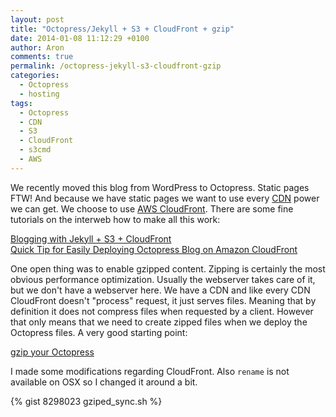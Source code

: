 ```yaml
---
layout: post
title: "Octopress/Jekyll + S3 + CloudFront + gzip"
date: 2014-01-08 11:12:29 +0100
author: Aron
comments: true
permalink: /octopress-jekyll-s3-cloudfront-gzip
categories:
  - Octopress
  - hosting
tags:
  - Octopress
  - CDN
  - S3
  - CloudFront
  - s3cmd
  - AWS
---
```

We recently moved this blog from WordPress to Octopress. Static pages FTW! And because we have static pages we want to use every [CDN](http://de.wikipedia.org/wiki/Content_Delivery_Network) power we can get. We choose to use [AWS CloudFront](http://aws.amazon.com/cloudfront/). There are some fine tutorials on the interweb how to make all this work:

[Blogging with Jekyll + S3 + CloudFront](http://www.maxmasnick.com/2012/01/21/jekyll_s3_cloudfront/)  
[Quick Tip for Easily Deploying Octopress Blog on Amazon CloudFront](http://www.jerome-bernard.com/blog/2011/08/20/quick-tip-for-easily-deploying-octopress-blog-on-amazon-cloudfront/)

One open thing was to enable gzipped content. Zipping is certainly the most obvious performance optimization. Usually the webserver takes care of it, but we don't have a webserver here. We have a CDN and like every CDN CloudFront doesn't "process" request, it just serves files. Meaning that by definition it does not compress files when requested by a client. However that only means that we need to create zipped files when we deploy the Octopress files. A very good starting point:

[gzip your Octopress](http://www.furida.mu/blog/2012/02/29/gzip-your-octopress/)

I made some modifications regarding CloudFront. Also ```rename``` is not available on OSX so I changed it around a bit.

{% gist 8298023 gziped_sync.sh %}